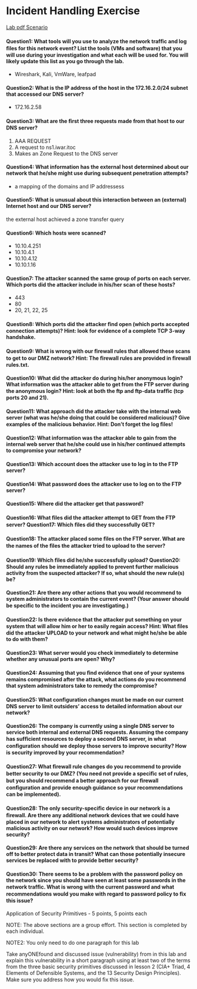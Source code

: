 # Incident Handling Exercise

[Lab pdf Scenario](https://github.com/bhklimk/CS482/blob/master/labs/Incident_Handling/L.pdf)

#### Question1: What tools will you use to analyze the network trafﬁc and log ﬁles for this network event? List the tools (VMs and software) that you will use during your investigation and what each will be used for. You will likely update this list as you go through the lab.
- Wireshark, Kali, VmWare, leafpad
#### Question2: What is the IP address of the host in the 172.16.2.0/24 subnet that accessed our DNS server?
- 172.16.2.58
#### Question3: What are the ﬁrst three requests made from that host to our DNS server?
1. AAA REQUEST
2. A request to ns1.iwar.itoc
3. Makes an Zone Request to the DNS server
#### Question4: What information has the external host determined about our network that he/she might use during subsequent penetration attempts? 
- a mapping of the domains and IP addressess 
#### Question5: What is unusual about this interaction between an (external) Internet host and our DNS server?
the external host achieved a zone transfer query
#### Question6: Which hosts were scanned?
- 10.10.4.251
- 10.10.4.1 
- 10.10.4.12
- 10.10.1.16
#### Question7: The attacker scanned the same group of ports on each server. Which ports did the attacker include in his/her scan of these hosts?
- 443
- 80
- 20, 21, 22, 25

#### Question8: Which ports did the attacker ﬁnd open (which ports accepted connection attempts)? Hint: look for evidence of a complete TCP 3-way handshake.

#### Question9: What is wrong with our ﬁrewall rules that allowed these scans to get to our DMZ network? Hint: The ﬁrewall rules are provided in ﬁrewall rules.txt.

#### Question10: What did the attacker do during his/her anonymous login? What information was the attacker able to get from the FTP server during the anonymous login? Hint: look at both the ftp and ftp-data trafﬁc (tcp ports 20 and 21).
#### Question11: What approach did the attacker take with the internal web server (what was he/she doing that could be considered malicious)? Give examples of the malicious behavior. Hint: Don’t forget the log ﬁles!
#### Question12: What information was the attacker able to gain from the internal web server that he/she could use in his/her continued attempts to compromise your network?
#### Question13: Which account does the attacker use to log in to the FTP server?
#### Question14: What password does the attacker use to log on to the FTP server? 
#### Question15: Where did the attacker get that password?
#### Question16: What ﬁles did the attacker attempt to GET from the FTP server? Question17: Which ﬁles did they successfully GET?  
#### Question18: The attacker placed some ﬁles on the FTP server. What are the names of the ﬁles the attacker tried to upload to the server?
#### Question19: Which ﬁles did he/she successfully upload? Question20: Should any rules be immediately applied to prevent further malicious activity from the suspected attacker? If so, what should the new rule(s) be?
#### Question21: Are there any other actions that you would recommend to system administrators to contain the current event? (Your answer should be speciﬁc to the incident you are investigating.)
#### Question22: Is there evidence that the attacker put something on your system that will allow him or her to easily regain access? Hint: What ﬁles did the attacker UPLOAD to your network and what might he/she be able to do with them?
#### Question23: What server would you check immediately to determine whether any unusual ports are open? Why?
#### Question24: Assuming that you ﬁnd evidence that one of your systems remains compromised after the attack, what actions do you recommend that system administrators take to remedy the compromise?
#### Question25: What conﬁguration changes must be made on our current DNS server to limit outsiders’ access to detailed information about our network?
#### Question26: The company is currently using a single DNS server to service both internal and external DNS requests. Assuming the company has sufﬁcient resources to deploy a second DNS server, in what conﬁguration should we deploy those servers to improve security? How is security improved by your recommendation?
#### Question27: What ﬁrewall rule changes do you recommend to provide better security to our DMZ? (You need not provide a speciﬁc set of rules, but you should recommend a better approach for our ﬁrewall conﬁguration and provide enough guidance so your recommendations can be implemented).
#### Question28: The only security-speciﬁc device in our network is a ﬁrewall. Are there any additional network devices that we could have placed in our network to alert systems administrators of potentially malicious activity on our network? How would such devices improve security?
#### Question29: Are there any services on the network that should be turned off to better protect data in transit? What can those potentially insecure services be replaced with to provide better security?
#### Question30: There seems to be a problem with the password policy on the network since you should have seen at least some passwords in the network trafﬁc. What is wrong with the current password and what recommendations would you make with regard to password policy to ﬁx this issue?

Application of Security Primitives - 5 points, 5 points each

NOTE: The above sections are a group effort. This section is completed by each individual. 

NOTE2: You only need to do one paragraph for this lab 

Take anyONEfound and discussed issue (vulnerability) from in this lab and explain this vulnerability in a short paragraph using at least two of the terms from the three basic security primitives discussed in lesson 2 (CIA+ Triad, 4 Elements of Defensible Systems, and the 13 Security Design Principles). Make sure you address how you would ﬁx this issue.

